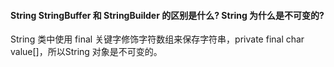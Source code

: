 #### String StringBuffer 和 StringBuilder 的区别是什么? String 为什么是不可变的?

String 类中使用 final 关键字修饰字符数组来保存字符串，private final char value[]，所以String 对象是不可变的。



